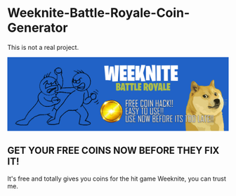 # Weeknite-Battle-Royale-Coin-Generator
This is not a real project.

[![Weeknite Banner](https://github.com/winterstest/Weeknite-Battle-Royale-Coin-Generator/blob/main/mockbanner.jpg?raw=true)](https://github.com/winterstest/Weeknite-Battle-Royale-Coin-Generator/blob/main/mockbanner.jpg?raw=true)

## GET YOUR FREE COINS NOW BEFORE THEY FIX IT!

It's free and totally gives you coins for the hit game Weeknite, you can trust me.